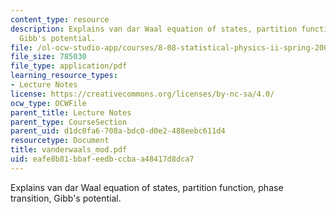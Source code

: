 ```yaml
---
content_type: resource
description: Explains van dar Waal equation of states, partition function, phase transition,
  Gibb's potential.
file: /ol-ocw-studio-app/courses/8-08-statistical-physics-ii-spring-2005/eafe8b81bbafeedbccbaa48417d8dca7_vanderwaals_mod.pdf
file_size: 785030
file_type: application/pdf
learning_resource_types:
- Lecture Notes
license: https://creativecommons.org/licenses/by-nc-sa/4.0/
ocw_type: OCWFile
parent_title: Lecture Notes
parent_type: CourseSection
parent_uid: d1dc0fa6-708a-bdc0-d0e2-488eebc611d4
resourcetype: Document
title: vanderwaals_mod.pdf
uid: eafe8b81-bbaf-eedb-ccba-a48417d8dca7
---
```

Explains van dar Waal equation of states, partition function, phase transition, Gibb's potential.
